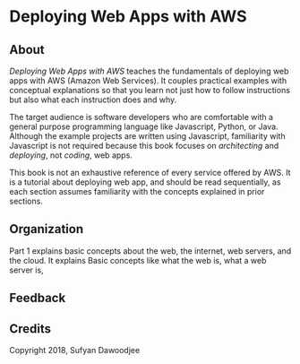 # Deploying Web Apps with AWS

## About

*Deploying Web Apps with AWS* teaches the fundamentals of deploying web apps with AWS (Amazon Web Services). It couples practical examples with conceptual explanations so that you learn not just how to follow instructions but also what each instruction does and why.

The target audience is software developers who are comfortable with a general purpose programming language like Javascript, Python, or Java. Although the example projects are written using Javascript, familiarity with Javascript is not required because this book focuses on *architecting* and *deploying*, not *coding*, web apps.

This book is not an exhaustive reference of every service offered by AWS. It is a tutorial about deploying web app, and should be read sequentially, as each section assumes familiarity with the concepts explained in prior sections.

## Organization

Part 1 explains basic concepts about the web, the internet, web servers, and the cloud. It explains  Basic concepts like what the web is, what a web server is, 

## Feedback



## Credits

Copyright 2018, Sufyan Dawoodjee